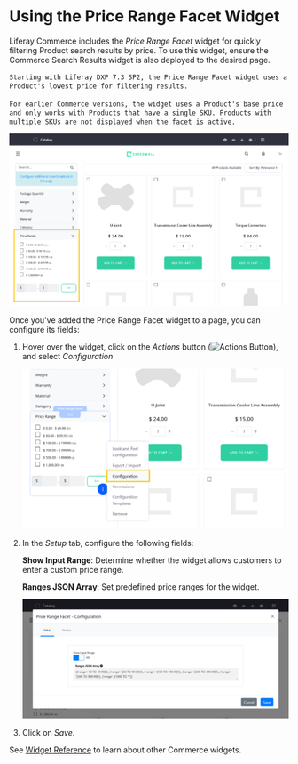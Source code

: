 # Using the Price Range Facet Widget

Liferay Commerce includes the *Price Range Facet* widget for quickly filtering Product search results by price. To use this widget, ensure the Commerce Search Results widget is also deployed to the desired page.

```{note}
Starting with Liferay DXP 7.3 SP2, the Price Range Facet widget uses a Product's lowest price for filtering results.

For earlier Commerce versions, the widget uses a Product's base price and only works with Products that have a single SKU. Products with multiple SKUs are not displayed when the facet is active.
```

![Use the Price Range Facet widget to filter Channel Products by price.](using-the-price-range-facet-widget/images/01.png)

Once you've added the Price Range Facet widget to a page, you can configure its fields:

1. Hover over the widget, click on the *Actions* button (![Actions Button](../../images/icon-actions.png)), and select *Configuration*.

   ![Configure the widget.](./using-the-price-range-facet-widget/images/02.png)

1. In the *Setup* tab, configure the following fields:

   **Show Input Range**: Determine whether the widget allows customers to enter a custom price range.

   **Ranges JSON Array**: Set predefined price ranges for the widget.

   ![Configure the widget's fields in the Setup tab.](using-the-price-range-facet-widget/images/03.png)

1. Click on *Save*.

See [Widget Reference](../liferay-commerce-widgets/widget-reference.md) to learn about other Commerce widgets.
